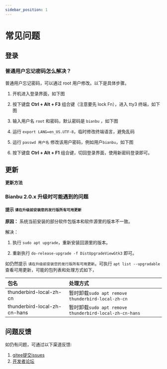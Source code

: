 ```yaml
---
sidebar_position: 1
---
```


# 常见问题

## 登录

### 普通用户忘记密码怎么解决？

普通用户忘记密码，可以通过 root 用户修改。以下是具体步骤。

1. 开机进入登录界面，如下图


2. 按下键盘 **Ctrl + Alt + F3** 组合键（注意要先 lock Fn），进入 tty3 终端，如下图


3. 输入用户名 `root` 和密码，默认密码是 `bianbu` ，如下图


4. 运行 `export LANG=en_US.UTF-8`，临时修改终端语言，避免乱码

5. 运行 `passwd 用户名` 修改该用户密码，例如用户`bianbu`，如下图


6. 按下键盘 **Ctrl + Alt + F1** 组合键，切回登录界面，使用新密码登录即可。

## 更新


**更新方法**


### Bianbu 2.0.x 升级时可能遇到的问题

#### 提示 `请在升级前安装您的发行版所有可用更新`

**原因：** 系统当前安装的部分软件包版本和软件源里的版本不一致。

解决：

1. 执行 `sudo apt upgrade`，重新安装回源里的版本。

2. 重新执行 `do-release-upgrade -f DistUpgradeViewGtk3` 即可。

如仍然提示 `请在升级前安装您的发行版所有可用更新`。可执行 `apt list --upgradable` 查看可用更新，可能的包列表和处理方式如下，

| 包名                         | 处理方式                                               |
| :--------------------------- | :----------------------------------------------------- |
| thunderbird-local-zh-cn      | 暂时卸载`sudo apt remove thunderbird-local-zh-cn`     |
| thunderbird-local-zh-cn-hans | 暂时卸载`sudo apt remove thunderbird-local-zh-cn-hans` |

## 问题反馈

如仍有问题，可通过以下渠道反馈:

1. [gitee提交issues](https://gitee.com/bianbu/bianbu-docs/issues)
2. [开发者论坛](https://forum.spacemit.com/)

